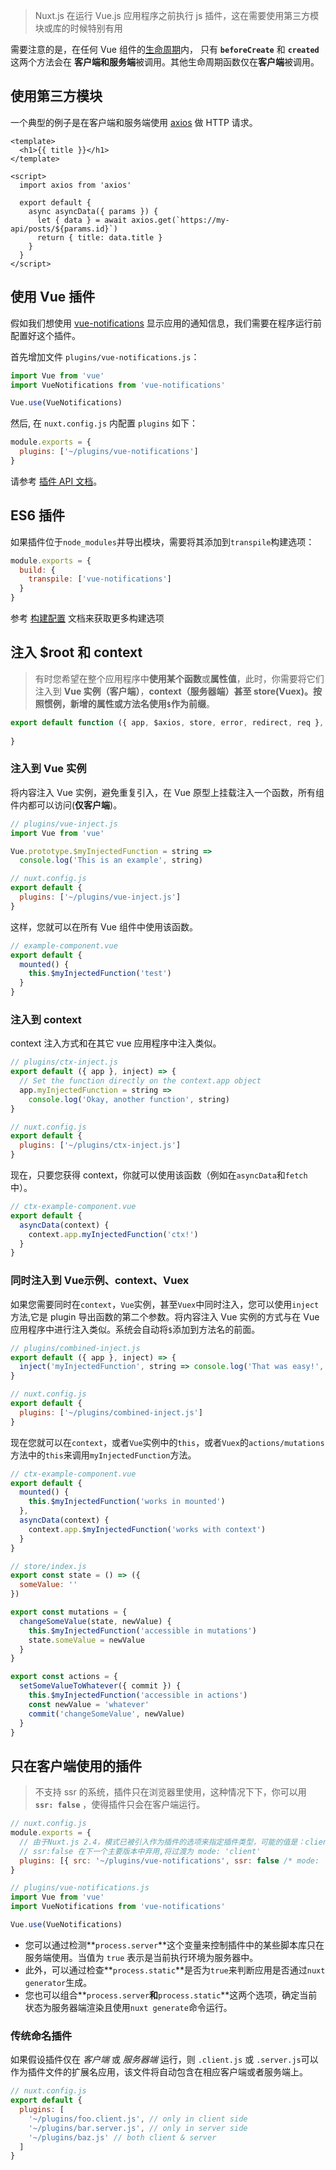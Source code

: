 > Nuxt.js 在运行 Vue.js 应用程序之前执行 js 插件，这在需要使用第三方模块或库的时候特别有用

需要注意的是，在任何 Vue 组件的[生命周期](https://vuejs.org/v2/guide/instance.html#Lifecycle-Diagram)内， 只有 **`beforeCreate`** 和 **`created`** 这两个方法会在 **客户端和服务端**被调用。其他生命周期函数仅在**客户端**被调用。

## 使用第三方模块

一个典型的例子是在客户端和服务端使用 [axios](https://github.com/mzabriskie/axios) 做 HTTP 请求。

```vue
<template>
  <h1>{{ title }}</h1>
</template>

<script>
  import axios from 'axios'

  export default {
    async asyncData({ params }) {
      let { data } = await axios.get(`https://my-api/posts/${params.id}`)
      return { title: data.title }
    }
  }
</script>
```

## 使用 Vue 插件

假如我们想使用 [vue-notifications](https://github.com/se-panfilov/vue-notifications) 显示应用的通知信息，我们需要在程序运行前配置好这个插件。

首先增加文件 `plugins/vue-notifications.js`：

```js
import Vue from 'vue'
import VueNotifications from 'vue-notifications'

Vue.use(VueNotifications)
```

然后, 在 `nuxt.config.js` 内配置 `plugins` 如下：

```js
module.exports = {
  plugins: ['~/plugins/vue-notifications']
}
```

请参考 [插件 API 文档](https://www.nuxtjs.cn/api/configuration-plugins)。

## ES6 插件

如果插件位于`node_modules`并导出模块，需要将其添加到`transpile`构建选项：

```js
module.exports = {
  build: {
    transpile: ['vue-notifications']
  }
}
```

参考 [构建配置](https://www.nuxtjs.cn/api/configuration-build/#transpile) 文档来获取更多构建选项

## 注入 $root 和 context

> 有时您希望在整个应用程序中**使用某个函数**或**属性值**，此时，你需要将它们注入到 **Vue 实例（客户端）**，**context（服务器端）**甚至 **store(Vuex)**。按照惯例，新增的属性或方法名使用**`$`作为前缀**。

```js
export default function ({ app, $axios, store, error, redirect, req }, inject) {
  
}
```

### 注入到 Vue 实例

将内容注入 Vue 实例，避免重复引入，在 Vue 原型上挂载注入一个函数，所有组件内都可以访问(**仅客户端**)。

```js
// plugins/vue-inject.js
import Vue from 'vue'

Vue.prototype.$myInjectedFunction = string =>
  console.log('This is an example', string)
```

```js
// nuxt.config.js
export default {
  plugins: ['~/plugins/vue-inject.js']
}
```

这样，您就可以在所有 Vue 组件中使用该函数。

```js
// example-component.vue
export default {
  mounted() {
    this.$myInjectedFunction('test')
  }
}
```

### 注入到 context

context 注入方式和在其它 vue 应用程序中注入类似。

```js
// plugins/ctx-inject.js
export default ({ app }, inject) => {
  // Set the function directly on the context.app object
  app.myInjectedFunction = string =>
    console.log('Okay, another function', string)
}
```

```js
// nuxt.config.js
export default {
  plugins: ['~/plugins/ctx-inject.js']
}
```

现在，只要您获得 context，你就可以使用该函数（例如在`asyncData`和`fetch`中）。

```js
// ctx-example-component.vue
export default {
  asyncData(context) {
    context.app.myInjectedFunction('ctx!')
  }
}
```

### 同时注入到 Vue示例、context、Vuex

如果您需要同时在`context`，`Vue`实例，甚至`Vuex`中同时注入，您可以使用`inject`方法,它是 plugin 导出函数的第二个参数。将内容注入 Vue 实例的方式与在 Vue 应用程序中进行注入类似。系统会自动将`$`添加到方法名的前面。

```js
// plugins/combined-inject.js
export default ({ app }, inject) => {
  inject('myInjectedFunction', string => console.log('That was easy!', string))
}
```

```js
// nuxt.config.js
export default {
  plugins: ['~/plugins/combined-inject.js']
}
```

现在您就可以在`context`，或者`Vue`实例中的`this`，或者`Vuex`的`actions/mutations`方法中的`this`来调用`myInjectedFunction`方法。 

```js
// ctx-example-component.vue
export default {
  mounted() {
    this.$myInjectedFunction('works in mounted')
  },
  asyncData(context) {
    context.app.$myInjectedFunction('works with context')
  }
}
```

```js
// store/index.js
export const state = () => ({
  someValue: ''
})

export const mutations = {
  changeSomeValue(state, newValue) {
    this.$myInjectedFunction('accessible in mutations')
    state.someValue = newValue
  }
}

export const actions = {
  setSomeValueToWhatever({ commit }) {
    this.$myInjectedFunction('accessible in actions')
    const newValue = 'whatever'
    commit('changeSomeValue', newValue)
  }
}
```

## 只在客户端使用的插件

> 不支持 ssr 的系统，插件只在浏览器里使用，这种情况下下，你可以用 **`ssr: false`** ，使得插件只会在客户端运行。

```js
// nuxt.config.js
module.exports = {
  // 由于Nuxt.js 2.4，模式已被引入作为插件的选项来指定插件类型，可能的值是：client 或 server, 
  // ssr:false 在下一个主要版本中弃用,将过渡为 mode: 'client'
  plugins: [{ src: '~/plugins/vue-notifications', ssr: false /* mode: 'client' */}]
}
```

```js
// plugins/vue-notifications.js
import Vue from 'vue'
import VueNotifications from 'vue-notifications'

Vue.use(VueNotifications)
```

- 您可以通过检测**`process.server`**这个变量来控制插件中的某些脚本库只在服务端使用。当值为 `true` 表示是当前执行环境为服务器中。
- 此外，可以通过检查**`process.static`**是否为`true`来判断应用是否通过`nuxt generator`生成。
- 您也可以组合**`process.server`**和**`process.static`**这两个选项，确定当前状态为服务器端渲染且使用`nuxt generate`命令运行。

### 传统命名插件

如果假设插件仅在 *客户端* 或 *服务器端* 运行，则 `.client.js` 或 `.server.js`可以作为插件文件的扩展名应用，该文件将自动包含在相应客户端或者服务端上。

```js
// nuxt.config.js
export default {
  plugins: [
    '~/plugins/foo.client.js', // only in client side
    '~/plugins/bar.server.js', // only in server side
    '~/plugins/baz.js' // both client & server
  ]
}
```

